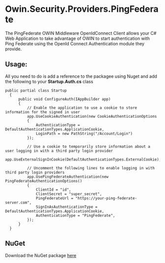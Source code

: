 # Owin.Security.Providers.PingFederate

The PingFederate OWIN Middleware OpenIdConnect Client allows your C# Web Application to take advantage of OWIN to start authentication with Ping Federate using the OpenId Connect Authentication module they provide.

## Usage:

All you need to do is add a reference to the packagee using Nuget and add the following to your **Startup.Auth.cs** class 

    public partial class Startup
      {
          public void ConfigureAuth(IAppBuilder app)
          {
              // Enable the application to use a cookie to store information for the signed in user
              app.UseCookieAuthentication(new CookieAuthenticationOptions
              {
                  AuthenticationType = DefaultAuthenticationTypes.ApplicationCookie,
                  LoginPath = new PathString("/Account/Login")
              });
  
              // Use a cookie to temporarily store information about a user logging in with a third party login provider
              app.UseExternalSignInCookie(DefaultAuthenticationTypes.ExternalCookie);
  
              // Uncomment the following lines to enable logging in with third party login providers
              app.UsePingFederateAuthentication(new PingFederateAuthenticationOptions()
              {
                  ClientId = "id",
                  ClientSecret = "super_secret",
                  PingFederateUrl = "https://your-ping-federate-server.com",
                  SignInAsAuthenticationType = DefaultAuthenticationTypes.ApplicationCookie,
                  AuthenticationType = "PingFederate",
              });
          }
      }
      

## NuGet

Download the NuGet package [here](http://bit.ly/OpenIDConnect)



